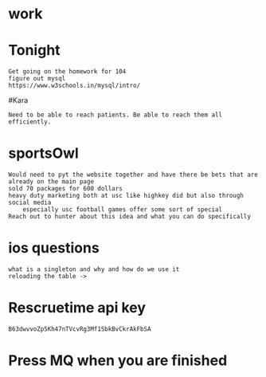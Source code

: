 # work 

# Tonight 
	
	Get going on the homework for 104
	figure out mysql
	https://www.w3schools.in/mysql/intro/

#Kara

	Need to be able to reach patients. Be able to reach them all efficiently.

# sportsOwl

	Would need to pyt the website together and have there be bets that are already on the main page
	sold 70 packages for 600 dollars
	heavy duty marketing both at usc like highkey did but also through social media
		especially usc football games offer some sort of special
	Reach out to hunter about this idea and what you can do specifically 

# ios questions

	what is a singleton and why and how do we use it 
	reloading the table ->

# Rescruetime api key 
	B63dwvvoZp5Kh47nTVcvRg3Mf1SbkBvCkrAkFbSA	

# Press MQ when you are finished
